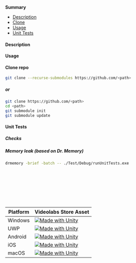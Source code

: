 <!--
##### Add submodule:

```sh
git submodule add https://github.com/<path>
git commit -am 'added sub module'
git push origin main
```

cmake --build . && ctest && ./Test/Debug/TemplatesTest.exe && ./Debug/Thread.exe 

-->
**Summary**
 - [Description](#description)
 - [Clone](#clone)
 - [Usage](#usage)
 - [Unit Tests](#unit-tests)

<a id="description"></a>
#### Description

<a id="usage"></a>
#### Usage


<a id="clone"></a>
#### Clone repo
```sh
git clone --recurse-submodules https://github.com/<path>
```
##### or
```sh
git clone https://github.com/<path>
cd <path>
git submodule init
git submodule update
```

<a id="unit-tests"></a>
#### Unit Tests
##### Checks
##### Memory leak (based on Dr. Memory)
```sh
drmemory -brief -batch -- ./Test/Debug/runUnitTests.exe
```

<br/>
<br/>
<br/>
<br/>
<br/>
<br/>


| Platform          |  Videolabs Store Asset                     |
| ----------------- | ------------------------------------------ |
| Windows           | [![Made with Unity]][LinkUnityStore]         |
| UWP               | [![Made with Unity]][LinkUnityStore]         |
| Android           | [![Made with Unity]][LinkUnityStore]         |
| iOS               | [![Made with Unity]][LinkUnityStore]         |
| macOS             | [![Made with Unity]][LinkUnityStore]         |

[LinkUnityStore]: http://ericbeets.free.fr
[Made with Unity]: https://img.shields.io/badge/Made%20with-Unity-57b9d3.svg?style=plastic&logo=unity

<!-- cmake -DCMAKE_BUILD_TYPE=Release .. -->
<!-- cmake --build . --config Release -->
<!-- cmake --install . --config Release -->
<!-- DUMPBIN -EXPORTS ../output/bin/Release/UnityPlugin.dll -->